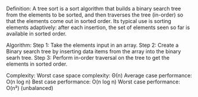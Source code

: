 Definition:
A tree sort is a sort algorithm that builds a binary search tree from the elements to be sorted, and then traverses the tree (in-order) so that the elements come out in sorted order. Its typical use is sorting elements adaptively: after each insertion, the set of elements seen so far is available in sorted order.

Algorithm:
Step 1: Take the elements input in an array.
Step 2: Create a Binary search tree by inserting data items from the array into the
        binary searh tree.
Step 3: Perform in-order traversal on the tree to get the elements in sorted order.

Complexity:
Worst case space complexity‎: ‎Θ(n)
Average case performance‎: ‎O(n log n)
Best case performance‎: ‎O(n log n)
Worst case performance‎: ‎O(n²) (unbalanced)